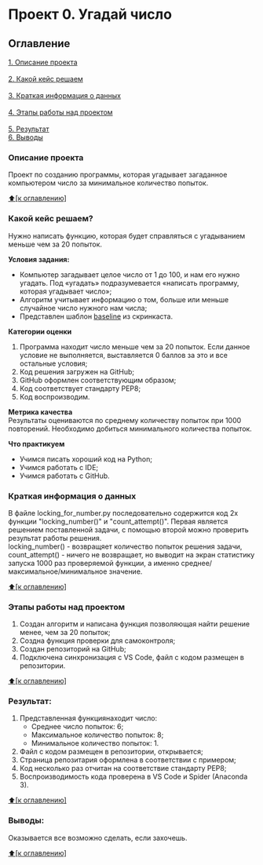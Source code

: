 # Проект 0. Угадай число

## Оглавление<a id = '0'></a>  
<a href ="#1">1. Описание проекта</a><br>   
<a href ="#2">2. Какой кейс решаем</a><br>    
<a href ="#3">3. Краткая информация о данных</a><br>  
<a href ="#4">4. Этапы работы над проектом</a><br>  
<a href ="#5">5. Результат</a><br>
<a href ="#6">6. Выводы</a><br>   

### Описание проекта<a id = '1'></a>
Проект по созданию программы, которая угадывает загаданное компьютером число за минимальное количество попыток.

<a href ="#0">:arrow_up:[к оглавлению]</a><br>

### Какой кейс решаем?<a id = '2'></a>
Нужно написать функцию, которая будет справляться с угадыванием меньше чем за 20 попыток.

**Условия задания:**  
- Компьютер загадывает целое число от 1 до 100, и нам его нужно угадать. Под «угадать» подразумевается «написать программу, которая угадывает число»;
- Алгоритм учитывает информацию о том, больше или меньше случайное число нужного нам числа;
- Представлен шаблон [baseline](https://colab.research.google.com/drive/1RsvUGKzh47qpfi4B5mxYKSFBhHIypjZ3?usp=sharing) из скринкаста.

**Категории оценки**
1. Программа находит число меньше чем за 20 попыток. Если данное условие не выполняется, выставляется 0 баллов за это и все остальные условия;
2. Код решения загружен на GitHub;
3. GitHub оформлен соответствующим образом;
4. Код соответствует стандарту PEP8;
5. Код воспроизводим.

**Метрика качества**     
Результаты оцениваются по среднему количеству попыток при 1000 повторений. Необходимо добиться минимального количества попыток.

**Что практикуем**     
- Учимся писать хороший код на Python;
- Учимся работать с IDE;
- Учимся работать с GitHub.


### Краткая информация о данных<a id = '3'></a> 
В файле locking_for_number.py последовательно содержится код 2х функции "locking_number()" и "count_attempt()". Первая является решением поставленной задачи, с помощью второй можно проверить результат работы решения.    
locking_number() - возвращяет количество попыток решения задачи,   
count_attempt() - ничего не возвращает, но выводит на экран статистику запуска 1000 раз проверяемой функции, а именно среднее/максимальное/минимальное значение.
  
<a href ="#0">:arrow_up:[к оглавлению]</a><br>


### Этапы работы над проектом<a id = '4'></a> 
1. Создан алгоритм и написана функция позволяющая найти решение менее, чем за 20 попыток;
2. Создна функция проверки для самоконтроля;
3. Создан репозиторий на GitHub;
4. Подключена синхронизация с VS Code, файл с кодом размещен в репозитории.

<a href ="#0">:arrow_up:[к оглавлению]</a><br>


### Результат:<a id = '5'></a> 
   1. Представленная функциянаходит число:
      - Среднее число попыток: 6;
      - Максимальное количество попыток: 8;
      - Минимальное количество попыток: 1.
   2. Файл с кодом размещен в репозитории, открывается;
   3. Страница репозитария оформлена в соответствии с примером;
   4. Код несколько раз отчитан на соответствие стандарту PEP8;
   5. Воспроизводимость кода проверена в VS Code и Spider (Anaconda 3).

<a href ="#0">:arrow_up:[к оглавлению]</a><br>


### Выводы:<a id = '6'></a> 
Оказывается все возможно сделать, если захочешь.

<a href ="#0">:arrow_up:[к оглавлению]</a><br>
